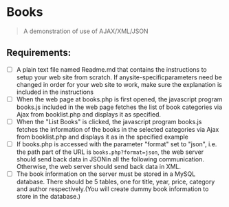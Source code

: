 # Books 
> A demonstration of use of AJAX/XML/JSON
## Requirements:
-[ ] A plain text file named Readme.md that contains the instructions to setup your web site from  scratch. If  anysite-specificparameters need be changed in order for your web site to work, make sure the explanation is included in the instructions
-[ ] When the web page at books.php is first opened, the javascript program books.js included in  the  web  page fetches the  list  of  book  categories via  Ajax from booklist.php and displays it as specified. 
-[ ] When the "List Books" is clicked, the javascript program books.js fetches the information of  the books in the
selected categories via Ajax from booklist.php and displays it as in the specified example
-[ ] If  books.php is accessed with the parameter "format" set to "json", i.e. the path part of  the URL  is ```books.php?format=json```, the  web  server  should  send  back  data  in  JSONin  all  the following communication. Otherwise, the web server should send back data in XML.
-[ ] The book information on the server must be stored in a MySQL database. There should be 5 tables, one for title, year, price, category and author respectively.(You will create dummy book information to store in the database.)
